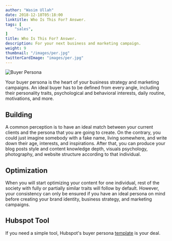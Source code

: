 ```yaml
---
author: "Wasim Ullah"
date: 2018-12-18T05:18:00
linktitle: Who Is This For? Answer.
tags: [
    "sales",
]
title: Who Is This For? Answer.
description: For your next business and marketing campaign.
weight: 9
thumbnail: "/images/per.jpg"
twitterCardImage: "images/per.jpg"
---
```


![Buyer Persona](/images/per.jpg)

Your buyer persona is the heart of your business strategy and marketing campaigns. An ideal buyer has to be defined from every angle, including their personality traits, psychological and behavioral interests, daily routine, motivations, and more.<br>

## Building
A common perception is to have an ideal match between your current clients and the persona that you are going to create. On the contrary, you could just imagine somebody with a fake name, living somewhere, and write down their age, interests, and inspirations. After that, you can produce your blog posts style and content knowledge depth, visuals psychology, photography, and website structure according to that individual.<br>

## Optimization
When you will start optimizing your content for one individual, rest of the society with fully or partially similar traits will follow by default. However, your consistency can only be ensured if you have an ideal persona on mind before creating your brand identity, business strategy, and marketing campaigns.<br>

## Hubspot Tool
If you need a simple tool, Hubspot's buyer persona <a href="https://www.hubspot.com/make-my-persona">template</a> is your deal.
